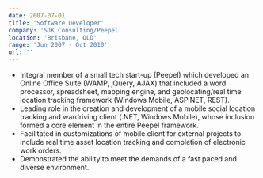 ```yaml
---
date: 2007-07-01
title: 'Software Developer'
company: 'SJK Consulting/Peepel'
location: 'Brisbane, QLD'
range: 'Jun 2007 - Oct 2010'
url: ''
---
```

- Integral member of a small tech start-up (Peepel) which developed an Online Office Suite (WAMP, jQuery, AJAX) that included a word processor, spreadsheet, mapping engine, and geolocating/real time location tracking framework (Windows Mobile, ASP.NET, REST). 
- Leading role in the creation and development of a mobile social location tracking and wardriving client (.NET, Windows Mobile), whose inclusion formed a core element in the entire Peepel framework.  
- Facilitated in customizations of mobile client for external projects to include real time asset location tracking and completion of electronic work orders. 
- Demonstrated the ability to meet the demands of a fast paced and diverse environment. 